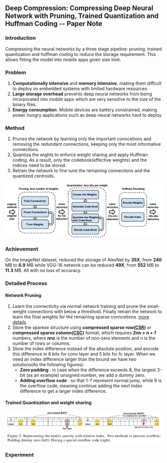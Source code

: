 ## Deep Compression: Compressing Deep Neural Network with Pruning, Trained Quantization and Huffman Coding -- Paper Note
### Introduction

Compressing the neural networks by a three stage pipeline: pruning, trained quantization and huffman coding to reduce the storage requirement. This allows fitting the model into mobile apps given size limit.

### Problem

1. **Computationally intensive** and **memory intensive**, making them diffcult to deploy on embedded systems with limited hardware resources.
2. **Large storage overhead** prevents deep neural networks from being incorporated into mobile apps which are very sensitive to the size of the binary files. 
3. **Energy consumption**. Mobile devices are battery constrained, making power hungry applications such as deep neural networks hard to deploy

### Method

1. Prunes the network by learning only the important conncetions and removing the redundant connections, keeping only the most informative connections.
2. Quantiza the wights to enforce weight sharing and apply Huffman coding. As a result, only the codebook(effective weights) and the indices need to be stored.
3. Retrain the network to fine tune the remaining connections and the quantized centroids.

<p align="center">
<img src="img/process1.png"/>
</p>

### Achievement

On the ImageNet dataset, reduced the storage of AlexNet by **35X**, from **240** MB to **6.9** MB while VGG-16 network can be reduced **49X**, from **552** MB to **11.3** MB. All with no loss of accuracy.

### Detailed Process

#### Network Pruning

1. Learn the connectivity via normal network training and prune the small-weight connections with below a threshold. Finally retrain the network to learn the final weights for the remaining sparse conncetions. [more details](https://github.com/JackieTseng/paper-notes/blob/master/docs/1/README.md)
2. Store the sparese structure using **compressed sparse row([CSR](http://www.netlib.org/utk/people/JackDongarra/etemplates/node373.html))** or **compressed sparse column([CSC](http://www.netlib.org/utk/people/JackDongarra/etemplates/node374.html))** format, which requires ***2nn + n + 1*** numbers, where **nnz** is the number of non-zero elements and n is the number of rows or columns.
3. Store the index difference instead of the absolute position, and encode this difference in 8 bits for conv layer and 5 bits for fc layer. When we need an index difference larger than the bound we have two solutions(As the following figures):
	* **Zero padding** : in case when the difference exceeds 8, the largest 3-bit (as an example) unsigned number, we add a dummy zero.
	* **Adding overflow code** : so that 1-7 represent normal jump, while 8 is the overflow code, meaning continue adding the next index difference to get a larger index difference. 

#### Trained Quantization and weight sharing

<p align="center">
<img src="img/process2.png"/>
</p>

### Experiment
